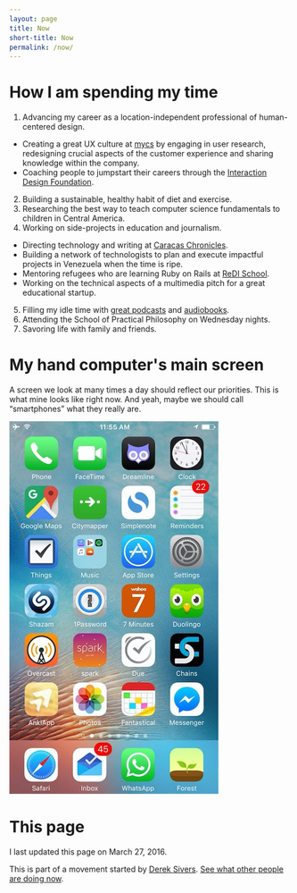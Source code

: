 ```yaml
---
layout: page
title: Now
short-title: Now
permalink: /now/
---
```


# How I am spending my time
1. Advancing my career as a location-independent professional of human-centered design.
  * Creating a great UX culture at [mycs](http://www.mycs.de) by engaging in user research, redesigning crucial aspects of the customer experience and sharing knowledge within the company.
  * Coaching people to jumpstart their careers through the [Interaction Design Foundation](https://www.interaction-design.org/).
2. Building a sustainable, healthy habit of diet and exercise.
3. Researching the best way to teach computer science fundamentals to children in Central America.
4. Working on side-projects in education and journalism.
  * Directing technology and writing at [Caracas Chronicles](http://www.caracaschronicles.com).
  * Building a network of technologists to plan and execute impactful projects in Venezuela when the time is ripe.
  * Mentoring refugees who are learning Ruby on Rails at [ReDI School](http://www.redi-school.org).
  * Working on the technical aspects of a multimedia pitch for a great educational startup.
5. Filling my idle time with [great podcasts](http://fourhourworkweek.com/podcast/) and [audiobooks](http://www.audible.com/pd/Nonfiction/A-Guide-to-the-Good-Life-Audiobook/B00G6ZLMDC).
6. Attending the School of Practical Philosophy on Wednesday nights.
7. Savoring life with family and friends.

# My hand computer's main screen
A screen we look at many times a day should reflect our priorities. This is
what mine looks like right now. And yeah, maybe we should call “smartphones” what they really are.

![This is my iPhone's current main screen.](/img/screens/screen-2016.03.25.jpg)

# This page
I last updated this page on March 27, 2016.

This is part of a movement started by [Derek Sivers](https://sivers.org/). [See what other people are doing now](http://www.nownownow.com).
